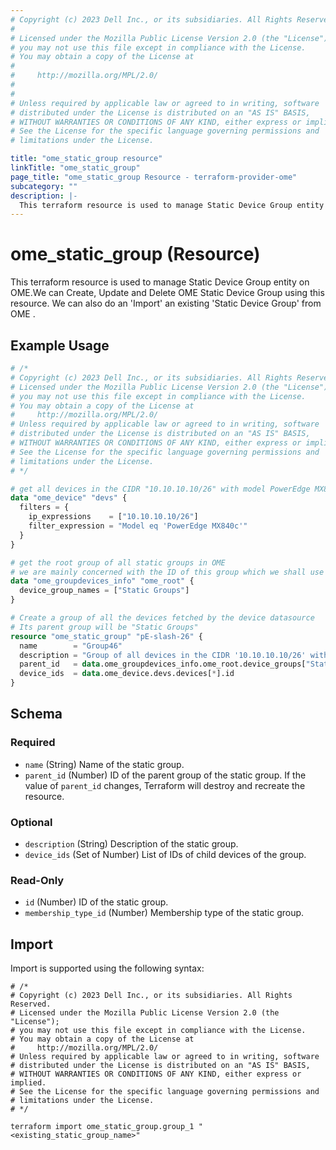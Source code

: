 ```yaml
---
# Copyright (c) 2023 Dell Inc., or its subsidiaries. All Rights Reserved.
# 
# Licensed under the Mozilla Public License Version 2.0 (the "License");
# you may not use this file except in compliance with the License.
# You may obtain a copy of the License at
# 
#     http://mozilla.org/MPL/2.0/
# 
# 
# Unless required by applicable law or agreed to in writing, software
# distributed under the License is distributed on an "AS IS" BASIS,
# WITHOUT WARRANTIES OR CONDITIONS OF ANY KIND, either express or implied.
# See the License for the specific language governing permissions and
# limitations under the License.

title: "ome_static_group resource"
linkTitle: "ome_static_group"
page_title: "ome_static_group Resource - terraform-provider-ome"
subcategory: ""
description: |-
  This terraform resource is used to manage Static Device Group entity on OME.We can Create, Update and Delete OME Static Device Group using this resource. We can also do an 'Import' an existing 'Static Device Group' from OME .
---
```


# ome_static_group (Resource)

This terraform resource is used to manage Static Device Group entity on OME.We can Create, Update and Delete OME Static Device Group using this resource. We can also do an 'Import' an existing 'Static Device Group' from OME .


## Example Usage

```terraform
# /*
# Copyright (c) 2023 Dell Inc., or its subsidiaries. All Rights Reserved.
# Licensed under the Mozilla Public License Version 2.0 (the "License");
# you may not use this file except in compliance with the License.
# You may obtain a copy of the License at
#     http://mozilla.org/MPL/2.0/
# Unless required by applicable law or agreed to in writing, software
# distributed under the License is distributed on an "AS IS" BASIS,
# WITHOUT WARRANTIES OR CONDITIONS OF ANY KIND, either express or implied.
# See the License for the specific language governing permissions and
# limitations under the License.
# */

# get all devices in the CIDR "10.10.10.10/26" with model PowerEdge MX840c
data "ome_device" "devs" {
  filters = {
    ip_expressions    = ["10.10.10.10/26"]
    filter_expression = "Model eq 'PowerEdge MX840c'"
  }
}

# get the root group of all static groups in OME
# we are mainly concerned with the ID of this group which we shall use to create a child group
data "ome_groupdevices_info" "ome_root" {
  device_group_names = ["Static Groups"]
}

# Create a group of all the devices fetched by the device datasource
# Its parent group will be "Static Groups"
resource "ome_static_group" "pE-slash-26" {
  name        = "Group46"
  description = "Group of all devices in the CIDR '10.10.10.10/26' with model PowerEdge MX840c"
  parent_id   = data.ome_groupdevices_info.ome_root.device_groups["Static Groups"].id
  device_ids  = data.ome_device.devs.devices[*].id
}
```

<!-- schema generated by tfplugindocs -->
## Schema

### Required

- `name` (String) Name of the static group.
- `parent_id` (Number) ID of the parent group of the static group. If the value of `parent_id` changes, Terraform will destroy and recreate the resource.

### Optional

- `description` (String) Description of the static group.
- `device_ids` (Set of Number) List of IDs of child devices of the group.

### Read-Only

- `id` (Number) ID of the static group.
- `membership_type_id` (Number) Membership type of the static group.

## Import

Import is supported using the following syntax:

```shell
# /*
# Copyright (c) 2023 Dell Inc., or its subsidiaries. All Rights Reserved.
# Licensed under the Mozilla Public License Version 2.0 (the "License");
# you may not use this file except in compliance with the License.
# You may obtain a copy of the License at
#     http://mozilla.org/MPL/2.0/
# Unless required by applicable law or agreed to in writing, software
# distributed under the License is distributed on an "AS IS" BASIS,
# WITHOUT WARRANTIES OR CONDITIONS OF ANY KIND, either express or implied.
# See the License for the specific language governing permissions and
# limitations under the License.
# */

terraform import ome_static_group.group_1 "<existing_static_group_name>"
```